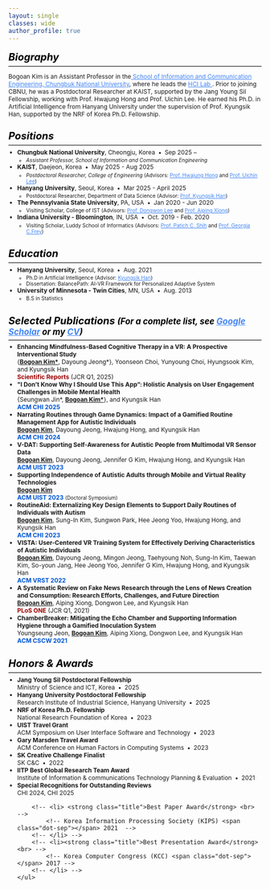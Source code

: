 ```yaml
---
layout: single
classes: wide
author_profile: true
---
```


<style>
  /* 전체 기본 텍스트 설정 */
  .page-content {
    font-size: 12px;
    line-height: 1.5;
  }

  /* Biography 위 여백 제거 */
  .page-content > .section:first-of-type {
    margin-top: 0 !important;
    padding-top: 0 !important;
  }

  /* 섹션 간 여백 최소화 */
  .section {
    scroll-margin-top: 10px;
    padding-top: 4px;
    padding-bottom: 4px;
    margin-top: 0.3em;      /* 섹션 간 간격 더 줄임 */
    margin-bottom: 0.3em;
}


  /* 섹션 제목 스타일 */
  .section-title {
    font-size: 1.25rem;
    font-weight: 700;  /* 적당한 bold 느낌 (기존보다 덜 두꺼움) */
    margin-bottom: 0.25em;
    margin-top: 0em;   /* 위쪽 여백 방지 */
    color: #000;       /* 확실히 검정색으로 강조 */
}


  /* 섹션 제목 아래 구분선: 연한 회색 + 얇음 */
  hr.sep {
    border: none;
    border-top: 1px solid #ccc;
    margin: 0.3em 0 0.4em 0;
  }

  /* 본문 글자 크기 */
  .section p,
  .section li,
  .section td,
  .section .inner-li,
  .section .paper_content {
    font-size: 0.85em;
  }

  /* 리스트 들여쓰기 */
  .my_list {
    list-style-type: disc;
    padding-left: 1.25em;
    margin-top: 0.25em;
  }

  .my_list .inner-ul {
    list-style-type: circle;
    padding-left: 1.5em;
    margin-top: 0.2em;
  }

  .inner-li {
    font-style: normal;
  }

  .dot-sep::before {
    content: " • ";
    padding: 0 0.25em;
  }

  /* 논문 정보 테이블 */
  table.my_list {
    width: 100%;
    font-size: 0.95em;
    border-collapse: collapse;
  }

  table.my_list tr {
    border: none !important;
  }

  table.my_list td {
    vertical-align: top;
    padding-bottom: 0.75em;
    border-bottom: none !important;
  }

  /* [C13] 같은 문헌 코드 스타일 */
  .paper_head {
    vertical-align: top;
    padding-right: 0.2em;
    font-weight: bold;
    white-space: nowrap;
    width: 3.5%;
    text-align: right;
  }

  .paper_content {
    padding-top: 0.6em;
    padding-bottom: 0.4em;
    border-bottom: none;
  }

  /* 좌측 이름 텍스트 크기 축소 + 검정 */
  .author__name {
    font-size: 1.0rem !important;
    font-weight: 700 !important;
    color: #000 !important;
  }

  /* 좌측 이미지: 라운드 사각형 */
  .author__avatar img {
    border-radius: 12px !important;
    object-fit: cover;
  }

  @media only screen and (max-width: 768px) {
  .author__avatar {
    margin-bottom: 0.15rem !important; /* 이미지 아래 간격 더 줄임 */
  }

  .author__content {
    margin-top: 0 !important; /* 이름과 직함 부분과 그 아래 텍스트 간격 제거 */
  }

  .author__name {
    font-size: 0.95rem !important; /* 이름 글씨 약간 작게 */
    margin-bottom: 0.1rem !important; /* 이름과 직책 사이 간격 축소 */
  }

  .author__bio {
    font-size: 0.85rem !important;  /* 직책 크기도 조금 줄임 */
    margin-bottom: 0.2rem !important; /* 직책과 내용 사이 간격도 축소 */
  }
}

@media only screen and (max-width: 768px) {
  #bio {
    margin-top: 0.5rem !important;  /* 여백 줄이기 */
    padding-top: 0.3rem !important;
  }

  .section {
    margin-top: 0.75rem !important;  /* 전체 섹션 간 여백도 축소 */
    margin-bottom: 0.75rem !important;
  }
}

  .venue.conf strong {
    color: #0056d2; /* 붉은색: 학회 */
}

  .venue.journal strong {
    color: #9b0000; /* 고동색: 저널 */
}

a {
  color: #4285f4;
}

</style>

<div id="bio" class="section">
	<h5 class="section-title">Biography</h5>
	<hr class="sep">
	<p>
 <!-- Bogoan Kim is an incoming Assistant Professor at <a href="https://inform.chungbuk.ac.kr/">the School of Information and Communication Engineering, Chungbuk National University</a>. He is currently a postdoctoral researcher at <a href="https://www.kaist.ac.kr/web/eng">KAIST</a>, supported by the Jang Young Sil Fellow Program and working under the supervision of <a href="https://dxd-lab.github.io/">Prof. Hwajung Hong</a> and <a href="https://scholar.google.co.kr/citations?user=Sc2pBzYAAAAJ&hl=en">Prof. Uichin Lee</a>. He received his Ph.D. in Artificial Intelligence from <a href="https://www.hanyang.ac.kr">Hanyang University</a>, where he was supported by the NRF of Korea Ph.D. Fellowship and advised by <a href="http://hcc.hanyang.ac.kr/">Prof. Kyungsik Han </a> -->
  Bogoan Kim is an Assistant Professor in the<a href="https://inform.chungbuk.ac.kr/"> School of Information and Communication Engineering, Chungbuk National University</a>, where he leads the <a href="https://sites.google.com/view/cbnu-hci"> HCI Lab </a>. Prior to joining CBNU, he was a Postdoctoral Researcher at KAIST, supported by the Jang Young Sil Fellowship, working with Prof. Hwajung Hong and Prof. Uichin Lee. He earned his Ph.D. in Artificial Intelligence from Hanyang University under the supervision of Prof. Kyungsik Han, supported by the NRF of Korea Ph.D. Fellowship.
</p>

<!--<p>
  His research lies at the intersection of human-computer interaction, digital healthcare, and social computing, with a focus on user-centered AI software. He designs and develops data-driven systems that support holistic well-being, drawing on diverse problem-definition approaches, including stakeholder engagement, evidence synthesis (scoping and systematic reviews), and protocol-driven analysis in digital transformation contexts. These systems are designed to capture meaningful behavioral data in real-world environments, informing the development of AI models or the integration of AI as supportive features. Across projects, he emphasizes the interplay between technological and social systems, translating these insights into intelligent, personalized, and scalable software solutions.
</p>-->

</div>

<div id="exp" class="section">
	<h5 class="section-title">Positions</h5>
	<hr class="sep">
	<ul class="my_list">
		<li><strong class="title">Chungbuk National University</strong>, Cheongju, Korea <span class="dot-sep"></span> Sep 2025 – 
			<ul class="inner-ul">
				<li class="inner-li"> <i>Assistant Professor, School of Information and Communication Engineering</i> </li>
			</ul>
		</li>
		<li><strong class="title">KAIST</strong>, Daejeon, Korea  <span class="dot-sep"></span> May 2025 - Aug 2025
			<ul class="inner-ul">
				<li class="inner-li"> <i>Postdoctoral Researcher, College of Engineering</i> 
					(Advisors: <a href="https://dxd-lab.github.io/">Prof. Hwajung Hong</a> and <a href="https://scholar.google.co.kr/citations?user=Sc2pBzYAAAAJ&hl=en">Prof. Uichin Lee</a>) </li>
			</ul>
		</li>
		<li><strong class="title">Hanyang University</strong>, Seoul, Korea  <span class="dot-sep"></span> Mar 2025 - April 2025 
			<ul class="inner-ul">
				<li class="inner-li"> Postdoctoral Researcher, Department of Data Science 
					(Advisor: <a href="http://hcc.hanyang.ac.kr/">Prof. Kyungsik Han</a>) </li>
			</ul>
		</li>
		<li><strong class="title">The Pennsylvania State University</strong>, PA, USA <span class="dot-sep"></span> Jan 2020 - Jun 2020
			<ul class="inner-ul">
				<li class="inner-li"> Visiting Scholar, College of IST 
					(Advisors: <a href="https://pike.psu.edu/dongwon/">Prof. Dongwon Lee</a> and <a href="https://faculty.ist.psu.edu/axx29/">Prof. Aiping Xiong</a>)</li>
			</ul>
		</li>
		<li><strong class="title">Indiana University - Bloomington</strong>, IN, USA <span class="dot-sep"></span> Oct. 2019 - Feb. 2020 
			<ul class="inner-ul">
				<li class="inner-li"> Visiting Scholar, Luddy School of Informatics
					(Advisors: <a href="https://patshih.luddy.indiana.edu/">Prof. Patich C. Shih</a> and <a href="https://publichealth.indiana.edu/research/faculty-directory/profile.html?user=gfrey">Prof. Georgia C.Frey</a>) </li>
			</ul>
		</li>
	</ul>
</div>

<div id="edu" class="section">
	<h5 class="section-title">Education</h5>
	<hr class="sep">
	<ul class="my_list">
		<li><strong class="title">Hanyang University</strong>, Seoul, Korea <span class="dot-sep"></span> Aug. 2021
			<ul class="inner-ul">
				<li class="inner-li"> Ph.D in Artificial Intelligence
					(Advisor: <a href="http://hcc.hanyang.ac.kr/">Kyungsik Han</a>)  </li>
				<li class="inner-li"> Dissertation: BalancePath: AI-VR Framework for Personalized Adaptive System </li>
			</ul>
		</li>
		<li><strong class="title"> University of Minnesota - Twin Cities</strong>, MN, USA <span class="dot-sep"></span> Aug. 2013 <br>
			<ul class="inner-ul">
				<li class="inner-li"> B.S in Statistics </li>
			</ul>
		</li>
	</ul>
</div>


<div id="pub" class="section">
	<h5 class="section-title">Selected Publications <small>(For a complete list, see <a href="https://scholar.google.co.kr/citations?user=eiUCUwgAAAAJ&hl=en&oi=ao">Google Scholar</a> or my <a href="https://bogoankim.github.io/assets/files/CV_Bogoan_Kim.pdf">CV</a>)</small></h5>
	<hr class="sep">
	<ul class="my_list">
     <li>
      <strong class="title">Enhancing Mindfulness-Based Cognitive Therapy in a VR: A Prospective Interventional Study</strong><br>
      {<strong><u>Bogoan Kim*</u></strong>, Dayoung Jeong*}, Yoonseon Choi, Yunyoung Choi, Hyungsook Kim, and Kyungsik Han<br> 
      <span class="venue journal"><strong>Scientific Reports</strong> (JCR Q1, 2025)</span>
    </li>
    <li>
      <strong class="title">"I Don’t Know Why I Should Use This App”: Holistic Analysis on User Engagement Challenges in Mobile Mental Health</strong><br>
      {Seungwan Jin*, <strong><u>Bogoan Kim*</u></strong>}, and Kyungsik Han<br>
      <span class="venue conf"><strong>ACM CHI 2025</strong></span>
    </li>
    <li>
      <strong class="title">Narrating Routines through Game Dynamics: Impact of a Gamified Routine Management App for Autistic Individuals</strong><br>
      <strong><u>Bogoan Kim</u></strong>, Dayoung Jeong, Hwajung Hong, and Kyungsik Han<br>
      <span class="venue conf"><strong>ACM CHI 2024</strong></span>
    </li>
    <li>
      <strong class="title">V-DAT: Supporting Self-Awareness for Autistic People from Multimodal VR Sensor Data</strong><br>
      <strong><u>Bogoan Kim</u></strong>, Dayoung Jeong, Jennifer G Kim, Hwajung Hong, and Kyungsik Han<br>
      <span class="venue conf"><strong>ACM UIST 2023</strong></span>
    </li>
    <li>
      <strong class="title">Supporting Independence of Autistic Adults through Mobile and Virtual Reality Technologies</strong><br>
      <strong><u>Bogoan Kim</u></strong><br>
      <span class="venue conf"><strong>ACM UIST 2023</strong> <small>(Doctoral Symposium)</small></span>
    </li>
    <li>
      <strong class="title">RoutineAid: Externalizing Key Design Elements to Support Daily Routines of Individuals with Autism</strong><br>
      <strong><u>Bogoan Kim</u></strong>, Sung-In Kim, Sungwon Park, Hee Jeong Yoo, Hwajung Hong, and Kyungsik Han<br>
      <span class="venue conf"><strong>ACM CHI 2023</strong></span>
    </li>
    <li>
      <strong class="title">VISTA: User-Centered VR Training System for Effectively Deriving Characteristics of Autistic Individuals</strong><br>
      <strong><u>Bogoan Kim</u></strong>, Dayoung Jeong, Mingon Jeong, Taehyoung Noh, Sung-In Kim, Taewan Kim, So-youn Jang, Hee Jeong Yoo, Jennifer G Kim, Hwajung Hong, and Kyungsik Han<br>
      <span class="venue conf"><strong>ACM VRST 2022</strong></span>
    </li>
    <li>
      <strong class="title">A Systematic Review on Fake News Research through the Lens of News Creation and Consumption: Research Efforts, Challenges, and Future Direction</strong><br>
      <strong><u>Bogoan Kim</u></strong>, Aiping Xiong, Dongwon Lee, and Kyungsik Han<br>
      <span class="venue journal"><strong>PLoS ONE</strong> (JCR Q1, 2021)</span>
    </li>
    <li>
      <strong class="title">ChamberBreaker: Mitigating the Echo Chamber and Supporting Information Hygiene through a Gamified Inoculation System</strong><br>
      Youngseung Jeon, <strong><u>Bogoan Kim</u></strong>, Aiping Xiong, Dongwon Lee, and Kyungsik Han<br>
      <span class="venue conf"><strong>ACM CSCW 2021</strong></span>
    </li>
  </ul>
</div>

<!--
<table class="my_list">
		<tr>
			<td class="paper_head"> <strong>[P13]</strong></td>
			<td class="paper_content">
			<strong class='title'>"I Don’t Know Why I Should Use This App”: Holistic Analysis on User Engagement Challenges in Mobile Mental Health</strong>
			<br> 
			{Seungwan Jin*, <strong><u>Bogoan Kim*</u></strong>}, and Kyungsik Han <br> 
			<span class="venue conf"><strong>ACM CHI 2025</strong></span>
			</td>
		</tr>
		<tr>
			<td class="paper_head"> <strong>[P12]</strong></td>
			<td class="paper_content">
			<strong class='title'>Narrating Routines through Game Dynamics: Impact of a Gamified Routine Management App for Autistic Individuals</strong> <br> 
			<strong><u>Bogoan Kim</u></strong>, Dayoung Jeong, Hwajung Hong and Kyungsik Han <br> 
			<span class="venue conf"><strong>ACM CHI 2024</strong></span>
			</td>
		</tr>
		<tr>
			<td class="paper_head"> <strong>[P11]</strong></td>
			<td class="paper_content">
			<strong class='title'>Promoting Self-Efficacy of Individuals With Autism in Practicing Social Skills in the Workplace Using Virtual Reality and Physiological Sensors: Mixed Methods Study</strong> <br> 
			Sung-In Kim, So-youn Jang, Taewan Kim, <strong><u>Bogoan Kim</u></strong>, Dayoung Jeong, Taehyung Noh, Mingon Jeong, Kaely Hall, Meelim Kim, Hee Jeong Yoo, Kyungsik Han, Hwajung Hong and Jennifer G Kim <br> 
			<span class="venue journal"> <strong>JMIR Formative Research</strong> (SCIE, 2024)</span> 
			</td>
		</tr>
		<tr class="paper" style="border-bottom: 0px;">
			<td class="paper_head"> <strong>[P10]</strong></td>
			<td class="paper_content">
				<strong class='title'>V-DAT: Supporting Self-Awareness for Autistic People from Multimodal VR Sensor Data</strong> <br> 
				<strong><u>Bogoan Kim</u></strong>, Dayoung Jeong, Jennifer G Kim, Hwajung Hong, and Kyungsik Han <br> 
				<span class="venue conf"><strong>ACM UIST 2023</strong></span>
			</td>
		</tr>
		<tr>
			<td class="paper_head"> <strong>[P9]</strong></td>
			<td class="paper_content">
			<strong class='title'>RoutineAid: Externalizing Key Design Elements to Support Daily Routines of Individuals with Autis</strong> <br> 
			<strong><u>Bogoan Kim</u></strong>, Sung-In Kim, Sungwon Park, Hee Jeong Yoo, Hwajung Hong, and Kyungsik Han <br> 
			<span class="venue conf"><strong>ACM CHI 2023</strong></span>
			</td>
		</tr>
		<tr>
			<td class="paper_head"> <strong>[P8]</strong></td>
			<td class="paper_content">
			<strong class='title'>VISTA: User-Centered VR Training System for Effectively Deriving Characteristics of Autistic Individuals</strong> <br>  
			<strong><u>Bogoan Kim</u></strong>, Dayoung Jeong, Mingon Jeong, Taehyoung Noh, Sung-In Kim, Taewan Kim, So-youn Jang, Hee Jeong Yoo, Jennifer G Kim, Hwajung Hong, and Kyungsik Han <br>
			<span class="venue conf"><strong>ACM VRST 2022</strong></span>
			</td>
		</tr>
		<tr>
			<td class="paper_head"> <strong>[P7]</strong></td>
			<td class="paper_content">
			<strong class='title'>A Systematic Review on Fake News Research through the Lens of News Creation and Consumption: Research Efforts, Challenges, and Future Direction</strong> <br> 
			<strong><u>Bogoan Kim</u></strong>, Aiping Xiong, Dongwon Lee, and Kyungsik Han <br> 
			<span class="venue journal"> <strong>PLoS ONE</strong> (SCIE, 2021)</span>
			</td>
		</tr>
		<tr>
			<td class="paper_head"> <strong>[P6]</strong></td>
			<td class="paper_content">
			<strong class='title'>ChamberBreaker: Mitigating the Echo Chamber Effect and Supporting Information Hygiene through a Gamified Inoculation 				System</strong> <br> 
			Youngseung Jeon, <strong><u>Bogoan Kim</u></strong>, Aiping Xiong, Dongwon Lee, and Kyungsik Han <br> 
			<span class="venue conf"><strong>ACM CSCW 2021</strong></span>
			</td>
		</tr>
		<tr>
			<td class="paper_head"> <strong>[P5]</strong></td>
			<td class="paper_content">
			<strong class='title'>Usability Assessment of a Mobile Health Intervention for Increasing Physical Activity in Autistic Adults</strong> <br> 
			Daehyoung Lee, Georgia C Frey, Aehong Min, <strong><u>Bogoan Kim</u></strong>, Donneta J Cothran, Scott Bellini, Kyungsik Han, and Patrich C 				Shih<br> 
			<span class="venue journal"> <strong>Health Informatics Journal</strong> (SCIE, 2020)</span>
			</td>
		</tr>
		<tr>
			<td class="paper_head"> <strong>[P4]</strong></td>
			<td class="paper_content">
			<strong class='title'>PuzzleWalk: A Theory-Driven Iterative Design Inquiry of a Mobile Game for Promoting Physical Activity in Autistic 				Adults</strong> <br> 
			<strong><u>Bogoan Kim</u></strong>, Daehyoung Lee, Aehong Min, Seungwon Paik, Georgia C Frey, Scott Bellini, Kyungsik Han and Patrick C Shih <br> 
			<span class="venue journal"> <strong>PLoS ONE</strong> (SCIE, 2020)</span>
			</td>
		</tr>
		<tr>
			<td class="paper_head"> <strong>[P3]</strong></td>
			<td class="paper_content">
			<strong class='title'>No More One Liners: Bringing Context into Emoji Recommendation </strong> <br> 
			Joongyum Kim, Taesik Gong, <strong><u>Bogoan Kim</u></strong>, Jaeyeon Park, Woojeong Kim, Evey Huang, Kyungsik Han, Juho Kim, Jeonggil Ko, 
			and Sung-Ju Lee <br> 
			<span class="venue journal"> <strong>ACM Transactions on Social Computing</strong> (2020)</span>
			</td>
		</tr>
		<tr>
			<td class="paper_head"> <strong>[P2]</strong></td>
			<td class="paper_content">
			<strong class='title'>TM: The Effectiveness of Self-Regulation on Time Management through a Smartphone Application</strong> <br> 
			<strong><u>Bogoan Kim</u></strong>, Seok-Won Lee, Hwajung Hong, and Kyungsik Han <br> 
			<span class="venue journal"> <strong>IEEE Access</strong> (SCIE, 2019)</span>
			</td>
		</tr>
		<tr>
			<td class="paper_head"> <strong>[P1]</strong></td>
			<td class="paper_content">
			<strong class='title'>Photos Don’t Have Me, But How Do You Know Me?: Analyzing and Predicting Users on Instagra</strong> <br> 
			Kyungsik Han, Youngseung Jeon, <strong><u>Bogoan Kim</u></strong>, Junho Song, and Sang-Wook Kim <br> 
			<span class="venue conf"><strong>ACM UMAP 2018</strong></span>
			</td>
		</tr>
    </table>
-->
<div id="honors" class="section">
    <h5 class="section-title">Honors & Awards</h5>
    <hr class="sep">
	<ul class="my_list">
		<li> <strong class="title">Jang Young Sil Postdoctoral Fellowship</strong> <br>
			Ministry of Science and ICT, Korea<span class="dot-sep"></span> 2025
		</li>
		<li> <strong class="title">Hanyang University Postdoctoral Fellowship</strong> <br>
			Research Institute of Industrial Science, Hanyang University<span class="dot-sep"></span> 2025
		</li>
		<li> <strong class="title">NRF of Korea Ph.D. Fellowship</strong> <br>
			National Research Foundation of Korea<span class="dot-sep"></span> 2023
		</li>
		<li> <strong class="title">UIST Travel Grant</strong> <br>
			ACM Symposium on User Interface Software and Technology <span class="dot-sep"></span> 2023
		</li>
		<li> <strong class="title">Gary Marsden Travel Award</strong> <br>
			ACM Conference on Human Factors in Computing Systems <span class="dot-sep"></span> 2023
		</li>
		<li><strong class="title">SK Creative Challenge Finalist</strong> <br>
			SK C&C <span class="dot-sep"></span> 2022
		</li>
		<li><strong class="title">IITP Best Global Research Team Award</strong> <br>
			Institute of Information & communications Technology Planning & Evaluation <span class="dot-sep"></span> 2021
		</li>
		<li><strong class="title">Special Recognitions for Outstanding Reviews</strong> <br>
			CHI 2024, CHI 2025
		</li>
		
		<!-- <li> <strong class="title">Best Paper Award</strong> <br> -->
			<!-- Korea Information Processing Society (KIPS) <span class="dot-sep"></span> 2021  -->
		<!-- </li> -->
		<!-- <li><strong class="title">Best Presentation Award</strong> <br> -->
			<!-- Korea Computer Congress (KCC) <span class="dot-sep"></span> 2017 -->
		<!-- </li> -->
	</ul>
</div>
<!--
<div id="services" class="section">
    <h5 class="section-title">Professional Services</h5>
    <hr class="sep">
	<ul class="my_list">
		<li> <strong class="title">Track Co-Chair</strong> <br>
			ACM Symposium on Applied Computing (<strong>ACM SAC</strong>)<span class="dot-sep"></span> 2023 - 2025
		</li>
		<li> <strong class="title">Conference Reviewer</strong> <br>
			The ACM Web Conference (<strong>WWW</strong>) <span class="dot-sep"></span> 2023 - 2025 <br>
			The ACM SIGKDD Conference on Knowledge Discovery and Data Mining (<strong>ACM KDD</strong>) <span class="dot-sep"></span> 2021, 2022, 2024, 2025 <br>
			The IEEE International Conference on Data Mining (<strong>IEEE ICDM</strong>) <span class="dot-sep"></span> 2022, 2023 <br>
			The IEEE International Conference on Big Data (<strong>IEEE BigData</strong>), GTA3 Workshop <span class="dot-sep"></span> 2023 <br>
			The AAAI International Conference on Artificial Intelligence (<strong>AAAI</strong>) <span class="dot-sep"></span> 2021 <br>
			The ACM Symposium on Applied Computing (<strong>ACM SAC</strong>) <span class="dot-sep"></span> 2022, 2023 <br>
		</li>
		<li> <strong class="title">Journal Reviewer</strong> <br>
			The ACM Computing Surverys (<strong>ACM CSUR</strong>) <span class="dot-sep"></span> 2024 <br>
			The IEEE Transactions on Neural Networks and Learning Systems (<strong>IEEE TNNLS</strong>) <span class="dot-sep"></span> 2023 <br>
			Journal of Supercomputing <span class="dot-sep"></span> 2023 <br>
		</li>
	</ul>
</div>
-->

